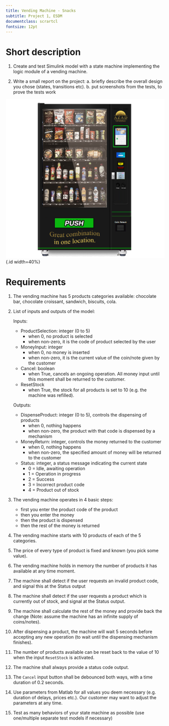 ```yaml
---
title: Vending Machine - Snacks
subtitle: Project 1, ESDM
documentclass: scrartcl
fontsize: 12pt
---
```


# Short description

1. Create and test Simulink model with a state machine implementing the logic module of a vending machine.

2. Write a small report on the project:
   a. briefly describe the overall design you chose (states, transitions etc).
   b. put screenshots from the tests, to prove the tests work

![Snacks Vending Machine](img/VendingMachineSnacks.png){.id width=40%}

# Requirements

1. The vending machine has 5 products categories available: chocolate bar, chocolate croissant, sandwich, biscuits, cola.

2. List of inputs and outputs of the model:

   Inputs:
     - ProductSelection: integer (0 to 5)
        - when 0, no product is selected
        - when non-zero, it is the code of product selected by the user
     - MoneyInput: integer
        - when 0, no money is inserted
        - when non-zero, it is the current value of the coin/note given by the customer
     - Cancel: boolean
        - when True, cancels an ongoing operation. All money input until this moment shall be returned to the customer.
     - ResetStock
        - when True, the stock for all products is set to 10 (e.g. the machine was refilled).
     
   Outputs:
     - DispenseProduct: integer (0 to 5), controls the dispensing of products
        - when 0, nothing happens
        - when non-zero, the product with that code is dispensed by a mechanism
     - MoneyReturn: integer, controls the money returned to the customer
        - when 0, nothing happens
        - when non-zero, the specified amount of money will be returned to the customer
     - Status: integer, a status message indicating the current state
        - 0 = Idle, awaiting operation
        - 1 = Operation in progress
        - 2 = Success
        - 3 = Incorrect product code
        - 4 = Product out of stock

3. The vending machine operates in 4 basic steps:
   - first you enter the product code of the product
   - then you enter the money 
   - then the product is dispensed
   - then the rest of the money is returned

2. The vending machine starts with 10 products of each of the 5 categories.

2. The price of every type of product is fixed and known (you pick some value).

2. The vending machine holds in memory the number of products it has available at any time moment.

5. The machine shall detect if the user requests an invalid product code, and signal this at the Status output 

3. The machine shall detect if the user requests a product which is currently out of stock, and signal at the Status output.

4. The machine shall calculate the rest of the money and provide back the change (Note: assume the machine has an infinite supply of coins/notes).

5. After dispensing a product, the machine will wait 5 seconds before accepting any new operation (to wait until the dispensing mechanism finishes).

5. The number of products available can be reset back to the value of 10 when the input `ResetStock` is activated.

6. The machine shall always provide a status code output.

6. The `Cancel` input button shall be debounced both ways, with a time duration of 0.2 seconds.

5. Use parameters from Matlab for all values you deem necessary (e.g. duration of delays, prices etc.).
Our customer may want to adjust the parameters at any time.

6. Test as many behaviors of your state machine as possible (use one/multiple separate test models if necessary)

